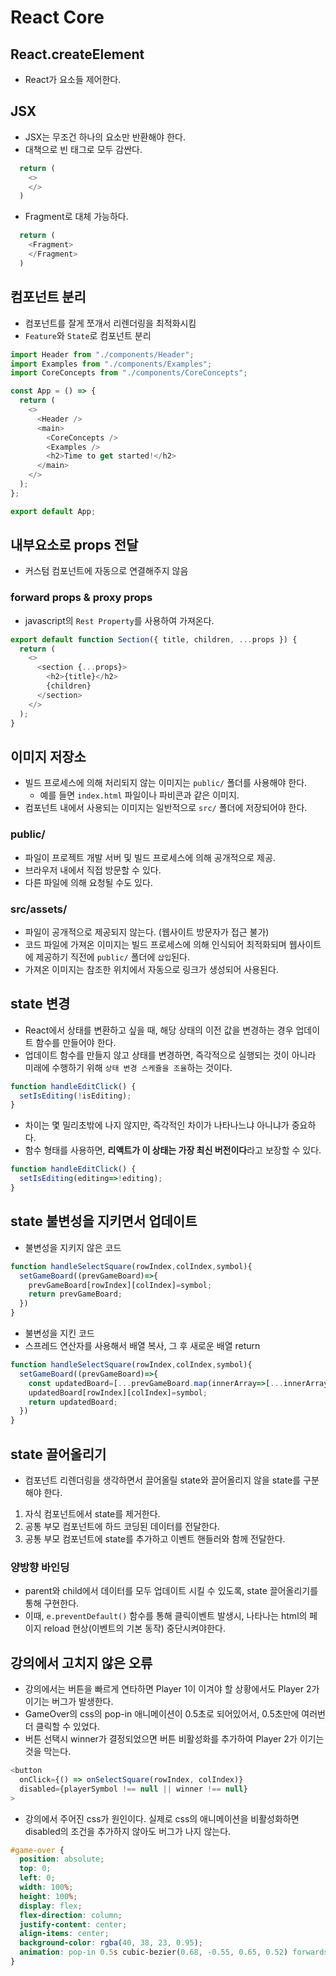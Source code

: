 # React Core

## React.createElement

- React가 요소들 제어한다.

## JSX

- JSX는 무조건 하나의 요소만 반환해야 한다.
- 대책으로 빈 태그로 모두 감싼다.

```javascript
  return (
    <>
    </>
  )
```

- Fragment로 대체 가능하다.
  
```javascript
  return (
    <Fragment>
    </Fragment>
  )
```

## 컴포넌트 분리

- 컴포넌트를 잘게 쪼개서 리렌더링을 최적화시킴
- `Feature`와 `State`로 컴포넌트 분리

```javascript
import Header from "./components/Header";
import Examples from "./components/Examples";
import CoreConcepts from "./components/CoreConcepts";

const App = () => {
  return (
    <>
      <Header />
      <main>
        <CoreConcepts />
        <Examples />
        <h2>Time to get started!</h2>
      </main>
    </>
  );
};

export default App;
```
## 내부요소로 props 전달

- 커스텀 컴포넌트에 자동으로 연결해주지 않음

### forward props & proxy props

- javascript의 `Rest Property`를 사용하여 가져온다.

```javascript
export default function Section({ title, children, ...props }) {
  return (
    <>
      <section {...props}>
        <h2>{title}</h2>
        {children}
      </section>
    </>
  );
}
```

## 이미지 저장소

- 빌드 프로세스에 의해 처리되지 않는 이미지는 `public/` 폴더를 사용해야 한다.
  - 예를 들면 `index.html` 파일이나 파비콘과 같은 이미지.
- 컴포넌트 내에서 사용되는 이미지는 일반적으로 `src/` 폴더에 저장되어야 한다.

### public/

- 파일이 프로젝트 개발 서버 및 빌드 프로세스에 의해 공개적으로 제공.
- 브라우저 내에서 직접 방문할 수 있다.
- 다른 파일에 의해 요청될 수도 있다.


### src/assets/

- 파일이 공개적으로 제공되지 않는다. (웹사이트 방문자가 접근 불가)
- 코드 파일에 가져온 이미지는 빌드 프로세스에 의해 인식되어 최적화되며 웹사이트에 제공하기 직전에 `public/` 폴더에 `삽입`된다.
- 가져온 이미지는 참조한 위치에서 자동으로 링크가 생성되어 사용된다.

## state 변경

- React에서 상태를 변환하고 싶을 때, 해당 상태의 이전 값을 변경하는 경우 업데이트 함수를 만들어야 한다.
- 업데이트 함수를 만들지 않고 상태를 변경하면, 즉각적으로 실행되는 것이 아니라 미래에 수행하기 위해 `상태 변경 스케쥴을 조율`하는 것이다.
  
```javascript
function handleEditClick() {
  setIsEditing(!isEditing);
}
```

- 차이는 몇 밀리초밖에 나지 않지만, 즉각적인 차이가 나타나느냐 아니냐가 중요하다.
- 함수 형태를 사용하면, **리액트가 이 상태는 가장 최신 버전이다**라고 보장할 수 있다. 

```javascript
function handleEditClick() {
  setIsEditing(editing=>!editing);
}
```

## state 불변성을 지키면서 업데이트

- 불변성을 지키지 않은 코드
  
```javascript
function handleSelectSquare(rowIndex,colIndex,symbol){
  setGameBoard((prevGameBoard)=>{
    prevGameBoard[rowIndex][colIndex]=symbol;
    return prevGameBoard;
  })
}
```

- 불변성을 지킨 코드
- 스프레드 연산자를 사용해서 배열 복사, 그 후 새로운 배열 return

```javascript
function handleSelectSquare(rowIndex,colIndex,symbol){
  setGameBoard((prevGameBoard)=>{
    const updatedBoard=[...prevGameBoard.map(innerArray=>[...innerArray])];
    updatedBoard[rowIndex][colIndex]=symbol;
    return updatedBoard;
  })
}
```

## state 끌어올리기

- 컴포넌트 리렌더링을 생각하면서 끌어올릴 state와 끌어올리지 않을 state를 구분해야 한다.

1. 자식 컴포넌트에서 state를 제거한다.
2. 공통 부모 컴포넌트에 하드 코딩된 데이터를 전달한다.
3. 공통 부모 컴포넌트에 state를 추가하고 이벤트 핸들러와 함께 전달한다.
   
### 양방향 바인딩

- parent와 child에서 데이터를 모두 업데이트 시킬 수 있도록, state 끌어올리기를 통해 구현한다.
- 이때, `e.preventDefault()` 함수를 통해 클릭이벤트 발생시, 나타나는 html의 페이지 reload 현상(이벤트의 기본 동작) 중단시켜야한다.

## 강의에서 고치지 않은 오류

- 강의에서는 버튼을 빠르게 연타하면 Player 1이 이겨야 할 상황에서도 Player 2가 이기는 버그가 발생한다.
- GameOver의 css의 pop-in 애니메이션이 0.5초로 되어있어서, 0.5초만에 여러번 더 클릭할 수 있었다.
- 버튼 선택시 winner가 결정되었으면 버튼 비활성화를 추가하여 Player 2가 이기는 것을 막는다.

```javascript
<button
  onClick={() => onSelectSquare(rowIndex, colIndex)}
  disabled={playerSymbol !== null || winner !== null}
>
```

- 강의에서 주어진 css가 원인이다. 실제로 css의 애니메이션을 비활성화하면 disabled의 조건을 추가하지 않아도 버그가 나지 않는다.
  
```css
#game-over {
  position: absolute;
  top: 0;
  left: 0;
  width: 100%;
  height: 100%;
  display: flex;
  flex-direction: column;
  justify-content: center;
  align-items: center;
  background-color: rgba(40, 38, 23, 0.95);
  animation: pop-in 0.5s cubic-bezier(0.68, -0.55, 0.65, 0.52) forwards;
}
```












